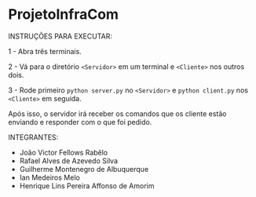 # ProjetoInfraCom

INSTRUÇÕES PARA EXECUTAR:

1 - Abra três terminais.

2 - Vá para o diretório `<Servidor>` em um terminal e `<Cliente>` nos outros dois.

3 - Rode primeiro `python server.py` no `<Servidor>` e `python client.py` nos `<Cliente>` em seguida.

Após isso, o servidor irá receber os comandos que os cliente estão enviando e responder com o que foi pedido.

INTEGRANTES:

- João Victor Fellows Rabêlo
- Rafael Alves de Azevedo Silva
- Guilherme Montenegro de Albuquerque
- Ian Medeiros Melo
- Henrique Lins Pereira Affonso de Amorim
